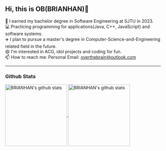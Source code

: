 ## Hi, this is OB(BRIANHAN)👋


 📖 I earned my bachelor degree in Software Engineering at SJTU in 2023.<br/>
 💻 Practicing programming for applications(Java, C++, JavaScript) and software systems.<br/>
 ✈️ I plan to pursue a master's degree in Computer-Science-and-Engineering related field in the future.<br/>
 😄 I'm interested in ACG, idol projects and coding for fun.<br/>
 📫 How to reach me: Personal Email: overthebrain@outlook.com
<hr>

### Github Stats

<a href="https://github.com/anuraghazra/github-readme-stats">
  <img align="center" alt="BRIANHAN's github stats" height='200' src="https://github-readme-stats.vercel.app/api?username=OvertheBrain&?count_private=true&show_icons=true&theme=tokyonight&hide=issues">
 </a>
<a href="https://github.com/anuraghazra/github-readme-stats">
  <img align="center" alt="BRIANHAN's github stats" height='200' src="https://github-readme-stats.vercel.app/api/top-langs/?username=OvertheBrain&layout=compact">
</a>
 
 

